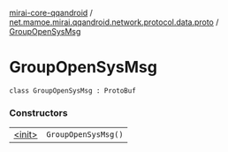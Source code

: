 [mirai-core-qqandroid](../../index.md) / [net.mamoe.mirai.qqandroid.network.protocol.data.proto](../index.md) / [GroupOpenSysMsg](./index.md)

# GroupOpenSysMsg

`class GroupOpenSysMsg : ProtoBuf`

### Constructors
|||
|:----------------------------------------------------------------------------------------|:---------------------------------------------------------------------------------------------------------------------------------------------------------------------------------------------------------|
| [&lt;init&gt;](-init-.md) | `GroupOpenSysMsg()` |


